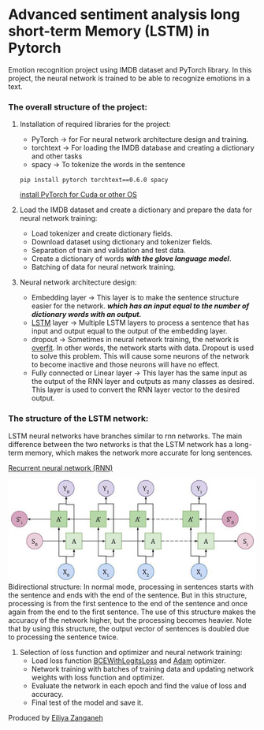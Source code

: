 # Advanced sentiment analysis long short-term Memory (LSTM) in Pytorch

Emotion recognition project using IMDB dataset and PyTorch library. In this project, the neural network is trained to be able to recognize emotions in a text.

### The overall structure of the project:

1. Installation of required libraries for the project:
    * PyTorch -> for For neural network architecture design and training. 
    * torchtext -> For loading the IMDB database and creating a dictionary and other tasks
    * spacy -> To tokenize the words in the sentence

    ```
    pip install pytorch torchtext==0.6.0 spacy
    ```
    [install PyTorch for Cuda or other OS](https://pytorch.org/get-started/locally/)

2. Load the IMDB dataset and create a dictionary and prepare the data for neural network training:
    * Load tokenizer and create dictionary fields.
    * Download dataset using dictionary and tokenizer fields.
    * Separation of train and validation and test data.
    * Create a dictionary of words ***with the glove language model***.
    * Batching of data for neural network training.

3. Neural network architecture design:
    * Embedding layer -> This layer is to make the sentence structure easier for the network. ***which has an input equal to the number of dictionary words with an output.***
    * [LSTM](https://colah.github.io/posts/2015-08-Understanding-LSTMs/) layer -> Multiple LSTM layers to process a sentence that has input and output equal to the output of the embedding layer.
    * dropout -> Sometimes in neural network training, the network is [overfit](https://www.geeksforgeeks.org/underfitting-and-overfitting-in-machine-learning/). In other words, the network starts with data. Dropout is used to solve this problem. This will cause some neurons of the network to become inactive and those neurons will have no effect.
    * Fully connected or Linear layer -> This layer has the same input as the output of the RNN layer and outputs as many classes as desired. This layer is used to convert the RNN layer vector to the desired output.

### The structure of the LSTM network:
LSTM neural networks have branches similar to rnn networks. The main difference between the two networks is that the LSTM network has a long-term memory, which makes the network more accurate for long sentences.

[Recurrent neural network (RNN)](https://github.com/Eiliya-Zanganeh/Simple-Sentiment-Analysis-Recurrent-Neural-Network-RNN)

![bidirectional](assets/bidirectional.jpg)Bidirectional structure: In normal mode, processing in sentences starts with the sentence and ends with the end of the sentence. But in this structure, processing is from the first sentence to the end of the sentence and once again from the end to the first sentence.
The use of this structure makes the accuracy of the network higher, but the processing becomes heavier.
Note that by using this structure, the output vector of sentences is doubled due to processing the sentence twice.

1. Selection of loss function and optimizer and neural network training:
    * Load loss function [BCEWithLogitsLoss](https://pytorch.org/docs/stable/generated/torch.nn.BCEWithLogitsLoss.html) and [Adam](https://pytorch.org/docs/stable/generated/torch.optim.Adam.html) optimizer.
    * Network training with batches of training data and updating network weights with loss function and optimizer.
    * Evaluate the network in each epoch and find the value of loss and accuracy.
    * Final test of the model and save it.

Produced by [Eiliya Zanganeh](https://github.com/Eiliya-Zanganeh)
